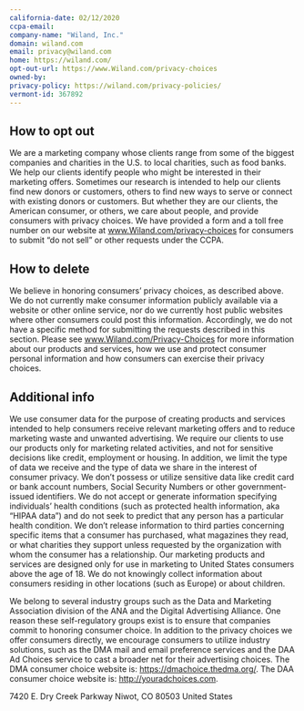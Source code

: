 ```yaml
---
california-date: 02/12/2020
ccpa-email: 
company-name: "Wiland, Inc."
domain: wiland.com
email: privacy@wiland.com
home: https://wiland.com/
opt-out-url: https://www.Wiland.com/privacy-choices
owned-by: 
privacy-policy: https://wiland.com/privacy-policies/
vermont-id: 367892
---
```


## How to opt out


We are a marketing company whose clients range from some of the biggest companies and charities in the U.S. to local charities, such as food banks. We help our clients identify people who might be interested in their marketing offers. Sometimes our research is intended to help our clients find new donors or customers, others to find new ways to serve or connect with existing donors or customers. But whether they are our clients, the American consumer, or others, we care about people, and provide consumers with privacy choices. We have provided a form and a toll free number on our website at www.Wiland.com/privacy-choices for consumers to submit “do not sell” or other requests under the CCPA.

## How to delete


We believe in honoring consumers’ privacy choices, as described above. We do not currently make consumer information publicly available via a website or other online service, nor do we currently host public websites where other consumers could post this information. Accordingly, we do not have a specific method for submitting the requests described in this section. Please see www.Wiland.com/Privacy-Choices for more information about our products and services, how we use and protect consumer personal information and how consumers can exercise their privacy choices.

## Additional info


We use consumer data for the purpose of creating products and services intended to help consumers receive relevant marketing offers and to reduce marketing waste and unwanted advertising. We require our clients to use our products only for marketing related activities, and not for sensitive decisions like credit, employment or housing. In addition, we limit the type of data we receive and the type of data we share in the interest of consumer privacy. We don’t possess or utilize sensitive data like credit card or bank account numbers, Social Security Numbers or other government-issued identifiers. We do not accept or generate information specifying individuals’ health conditions (such as protected health information, aka “HIPAA data”) and do not seek to predict that any person has a particular health condition. We don’t release information to third parties concerning specific items that a consumer has purchased, what magazines they read, or what charities they support unless requested by the organization with whom the consumer has a relationship. Our marketing products and services are designed only for use in marketing to United States consumers above the age of 18. We do not knowingly collect information about consumers residing in other locations (such as Europe) or about children.

We belong to several industry groups such as the Data and Marketing Association division of the ANA and the Digital Advertising Alliance. One reason these self-regulatory groups exist is to ensure that companies commit to honoring consumer choice. In addition to the privacy choices we offer consumers directly, we encourage consumers to utilize industry solutions, such as the DMA mail and email preference services and the DAA Ad Choices service to cast a broader net for their advertising choices. The DMA consumer choice website is: https://dmachoice.thedma.org/. The DAA consumer choice website is: http://youradchoices.com.

7420 E. Dry Creek Parkway
Niwot, CO 80503
United States














